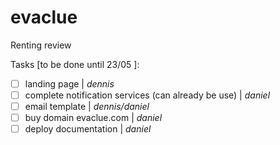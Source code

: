 # evaclue
Renting review

Tasks [to be done until 23/05 ]:
- [ ] landing page | *dennis*
- [ ] complete notification services (can already be use) | *daniel*
- [ ] email template | *dennis/daniel*
- [ ] buy domain evaclue.com | *daniel*
- [ ] deploy documentation | *daniel*
